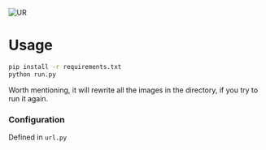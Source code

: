 ![UR](https://images2.imgbox.com/b2/4d/3jf8DhwL_o.jpg)


# Usage
```bash
pip install -r requirements.txt
python run.py
```

Worth mentioning, it will rewrite all the images in the directory, if you try to run it again.

### Configuration

Defined in `url.py`

